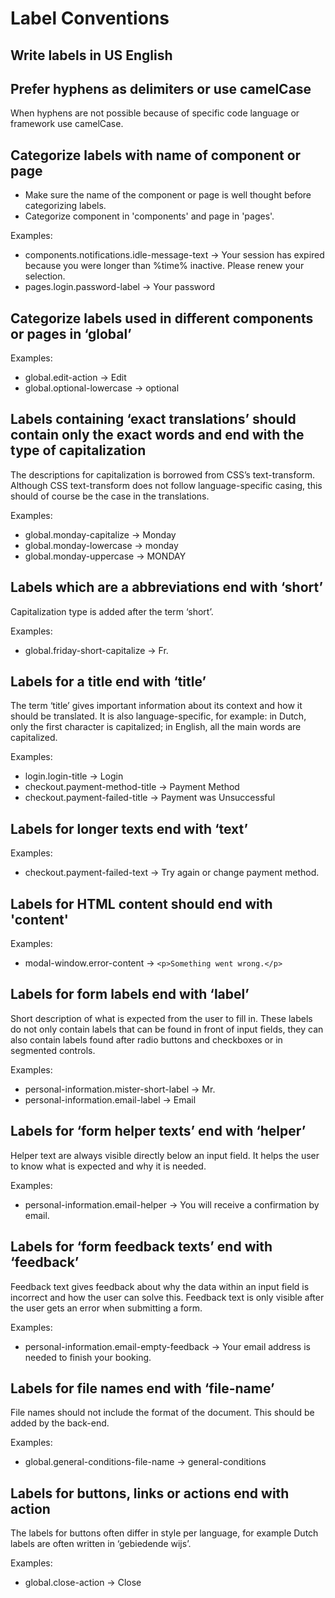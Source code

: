 # Label Conventions

## Write labels in US English

## Prefer hyphens as delimiters or use camelCase

When hyphens are not possible because of specific code language or framework use camelCase.

## Categorize labels with name of component or page

- Make sure the name of the component or page is well thought before categorizing labels.
- Categorize component in 'components' and page in 'pages'.

Examples:

- components.notifications.idle-message-text -> Your session has expired because you were longer than %time% inactive. Please renew your selection.
- pages.login.password-label -> Your password

## Categorize labels used in different components or pages in ‘global’

Examples:

- global.edit-action -> Edit
- global.optional-lowercase -> optional

## Labels containing ‘exact translations’ should contain only the exact words and end with the type of capitalization

The descriptions for capitalization is borrowed from CSS’s text-transform. Although CSS text-transform does not follow language-specific casing, this should of course be the case in the translations.

Examples:

- global.monday-capitalize -> Monday
- global.monday-lowercase -> monday
- global.monday-uppercase -> MONDAY

## Labels which are a abbreviations end with ‘short’

Capitalization type is added after the term ‘short’.

Examples:

- global.friday-short-capitalize -> Fr.

## Labels for a title end with ‘title’

The term ‘title’ gives important information about its context and how it should be translated. It is also language-specific, for example: in Dutch, only the first character is capitalized; in English, all the main words are capitalized.

Examples:

- login.login-title -> Login
- checkout.payment-method-title -> Payment Method
- checkout.payment-failed-title -> Payment was Unsuccessful

## Labels for longer texts end with ‘text’

Examples:

- checkout.payment-failed-text -> Try again or change payment method.

## Labels for HTML content should end with 'content'

Examples:

- modal-window.error-content -> `<p>Something went wrong.</p>`

## Labels for form labels end with ‘label’

Short description of what is expected from the user to fill in. These labels do not only contain labels that can be found in front of input fields, they can also contain labels found after radio buttons and checkboxes or in segmented controls.

Examples:

- personal-information.mister-short-label -> Mr.
- personal-information.email-label -> Email

## Labels for ‘form helper texts’ end with ‘helper’

Helper text are always visible directly below an input field. It helps the user to know what is expected and why it is needed.

Examples:

- personal-information.email-helper -> You will receive a confirmation by email.

## Labels for ‘form feedback texts’ end with ‘feedback’

Feedback text gives feedback about why the data within an input field is incorrect and how the user can solve this. Feedback text is only visible after the user gets an error when submitting a form.

Examples:

- personal-information.email-empty-feedback -> Your email address is needed to finish your booking.

## Labels for file names end with ‘file-name’

File names should not include the format of the document. This should be added by the back-end.

Examples:

- global.general-conditions-file-name -> general-conditions

## Labels for buttons, links or actions end with action

The labels for buttons often differ in style per language, for example Dutch labels are often written in ‘gebiedende wijs’.

Examples:

- global.close-action -> Close
